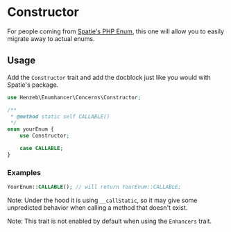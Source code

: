 # Constructor

For people coming from [Spatie's PHP Enum](https://github.com/spatie/enum), this
one will allow you to easily migrate away to actual enums.

## Usage

Add the `Constructor` trait and add the docblock just like you would with
Spatie's package.

```php
use Henzeb\Enumhancer\Concerns\Constructor;

/**
 * @method static self CALLABLE()
 */
enum yourEnum {
    use Constructor;

    case CALLABLE;
}
```

### Examples

```php
YourEnum::CALLABLE(); // will return YourEnum::CALLABLE;
```

Note: Under the hood it is using `__callStatic`, so it may give some unpredicted
behavior when calling a method that doesn't exist.

Note: This trait is not enabled by default when using the `Enhancers` trait.
